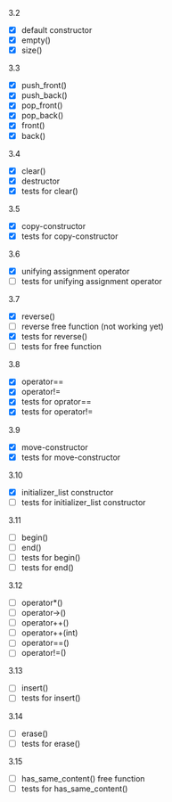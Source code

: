3.2
  - [x] default constructor
  - [x] empty()
  - [x] size()

3.3
  - [x] push_front() 
  - [x] push_back()
  - [x] pop_front()
  - [x] pop_back()
  - [x] front()
  - [x] back()

3.4
  - [x] clear()
  - [x] destructor
  - [x] tests for clear()

3.5
  - [x] copy-constructor
  - [x] tests for copy-constructor

3.6
  - [x] unifying assignment operator
  - [ ] tests for unifying assignment operator  

3.7
  - [x] reverse()
  - [ ] reverse free function (not working yet)
  - [x] tests for reverse()
  - [ ] tests for free function

3.8
  - [x] operator==
  - [x] operator!=
  - [x] tests for oprator==
  - [x] tests for operator!=

3.9
  - [x] move-constructor
  - [x] tests for move-constructor

3.10
  - [x] initializer_list constructor
  - [ ] tests for initializer_list constructor

3.11
  - [ ] begin()
  - [ ] end()
  - [ ] tests for begin()
  - [ ] tests for end()

3.12
  - [ ] operator*()
  - [ ] operator->()
  - [ ] operator++()
  - [ ] operator++(int)
  - [ ] operator==()
  - [ ] operator!=()
  
3.13
  - [ ] insert()
  - [ ] tests for insert()

3.14
  - [ ] erase()
  - [ ] tests for erase()

3.15
  - [ ] has_same_content() free function
  - [ ] tests for has_same_content()